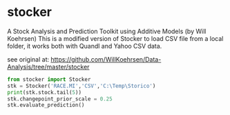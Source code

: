 # stocker
A Stock Analysis and Prediction Toolkit using Additive Models (by Will Koehrsen)
This is a modified version of Stocker to load CSV file from a local folder, it works both with Quandl and Yahoo CSV data.

see original at:   https://github.com/WillKoehrsen/Data-Analysis/tree/master/stocker


```python
from stocker import Stocker
stk = Stocker('RACE.MI','CSV','C:\Temp\Storico')
print(stk.stock.tail(5))
stk.changepoint_prior_scale = 0.25
stk.evaluate_prediction()
```




